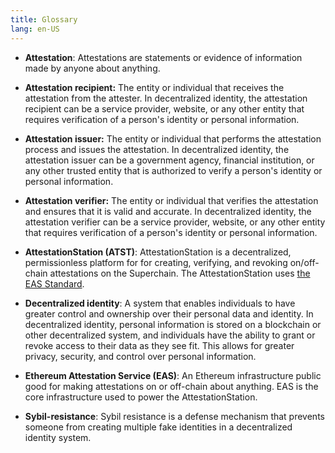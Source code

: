 ```yaml
---
title: Glossary 
lang: en-US
---
```


- **Attestation**: Attestations are statements or evidence of information made by anyone about anything.

- **Attestation recipient:** The entity or individual that receives the attestation from the attester. 
  In decentralized identity, the attestation recipient can be a service provider, website, or any other entity that requires verification of a person's identity or personal information.

- **Attestation issuer:** The entity or individual that performs the attestation process and issues the attestation. 
  In decentralized identity, the attestation issuer can be a government agency, financial institution, or any other trusted entity that is authorized to verify a person's identity or personal information.  
  
- **Attestation verifier:** The entity or individual that verifies the attestation and ensures that it is valid and accurate. 
  In decentralized identity, the attestation verifier can be a service provider, website, or any other entity that requires verification of a person's identity or personal information.

- **AttestationStation (ATST)**: AttestationStation is a decentralized, permissionless platform for for creating, verifying, and revoking on/off-chain attestations on the Superchain. 
The AttestationStation uses [the EAS Standard](https://attest.sh/).

- **Decentralized identity**: A system that enables individuals to have greater control and ownership over their personal data and identity. 
  In decentralized identity, personal information is stored on a blockchain or other decentralized system, and individuals have the ability to grant or revoke access to their data as they see fit. 
  This allows for greater privacy, security, and control over personal information.
  
- **Ethereum Attestation Service (EAS)**: An Ethereum infrastructure public good for making attestations on or off-chain about anything. EAS is the core infrastructure used to power the AttestationStation.   
  
- **Sybil-resistance**: Sybil resistance is a defense mechanism that prevents someone from creating multiple fake identities in a decentralized identity system.
